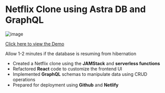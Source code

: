 <!--- STARTEXCLUDE --->
#  Netflix Clone using Astra DB and GraphQL

<!--- ENDEXCLUDE --->

![image](./img/ui.png)

[Click here to view the Demo](https://netflixcloneworkshop.netlify.app/)

Allow 1-2 minutes if the database is resuming from hibernation

- Created a Netflix clone using the **JAMStack** and **serverless functions**
- Refactored **React** code to customize the frontend UI
- Implemented **GraphQL** schemas to manipulate data using CRUD operations
- Prepared for deployment using **Github** and **Netlify**
